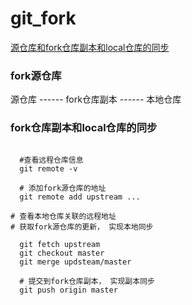 
# git_fork

[源仓库和fork仓库副本和local仓库的同步](www.jianshu.com/p/29775d91f536)

### fork源仓库

源仓库 ------ fork仓库副本 ------ 本地仓库



### fork仓库副本和local仓库的同步

```shell

  #查看远程仓库信息
  git remote -v

  # 添加fork源仓库的地址
  git remote add upstream ...

# 查看本地仓库关联的远程地址
# 获取fork源仓库的更新， 实现本地同步

  git fetch upstream
  git checkout master
  git merge updsteam/master

  # 提交到fork仓库副本， 实现副本同步
  git push origin master

```
